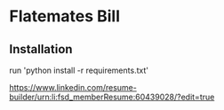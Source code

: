 # Flatemates Bill

## Installation
run 'python install -r requirements.txt'

https://www.linkedin.com/resume-builder/urn:li:fsd_memberResume:60439028/?edit=true
